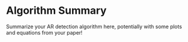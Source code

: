 # Algorithm Summary

Summarize your AR detection algorithm here, potentially with some plots and equations from your paper!
